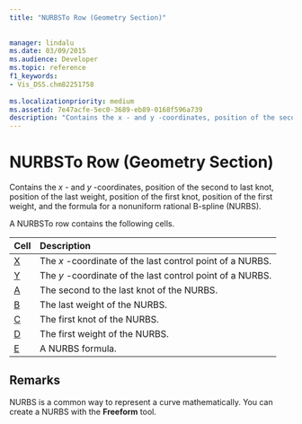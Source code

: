 ```yaml
---
title: "NURBSTo Row (Geometry Section)"
 
 
manager: lindalu
ms.date: 03/09/2015
ms.audience: Developer
ms.topic: reference
f1_keywords:
- Vis_DSS.chm82251758
 
ms.localizationpriority: medium
ms.assetid: 7e47acfe-5ec0-3689-eb89-0168f596a739
description: "Contains the x - and y -coordinates, position of the second to last knot, position of the last weight, position of the first knot, position of the first weight, and the formula for a nonuniform rational B-spline (NURBS)."
---
```


# NURBSTo Row (Geometry Section)

Contains the  *x*  - and  *y*  -coordinates, position of the second to last knot, position of the last weight, position of the first knot, position of the first weight, and the formula for a nonuniform rational B-spline (NURBS). 
  
A NURBSTo row contains the following cells.
  
|**Cell**|**Description**|
|:-----|:-----|
|[X](x-cell-geometry-section.md) <br/> |The *x*  -coordinate of the last control point of a NURBS. |
|[Y](y-cell-geometry-section.md) <br/> |The *y*  -coordinate of the last control point of a NURBS. |
|[A](a-cell-geometry-section.md) <br/> |The second to the last knot of the NURBS. |
|[B](b-cell-geometry-section.md) <br/> |The last weight of the NURBS. |
|[C](c-cell-geometry-section.md) <br/> |The first knot of the NURBS. |
|[D](d-cell-geometry-section.md) <br/> |The first weight of the NURBS. |
|[E](e-cell-geometry-section.md) <br/> |A NURBS formula. |
   
## Remarks

NURBS is a common way to represent a curve mathematically. You can create a NURBS with the **Freeform** tool. 
  

